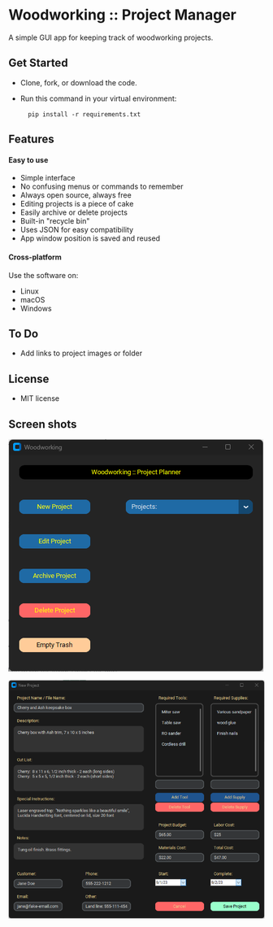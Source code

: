 
  # Woodworking :: Project Manager  
  A simple GUI app for keeping track of woodworking projects.  
  
  ## Get Started  
  - Clone, fork, or download the code.
  - Run this command in your virtual environment:
  
          pip install -r requirements.txt
  
  ## Features
      
  #### Easy to use
   - Simple interface
   - No confusing menus or commands to remember
   - Always open source, always free
   - Editing projects is a piece of cake
   - Easily archive or delete projects
   - Built-in "recycle bin"
   - Uses JSON for easy compatibility
   - App window position is saved and reused

  #### Cross-platform 
   Use the software on:
   - Linux
   - macOS
   - Windows

  ## To Do
   - Add links to project images or folder

  ## License
  - MIT license

  ## Screen shots
  ![Screenshot](images/ss1.png)
  
  ![Screenshot](images/ss2.png)

